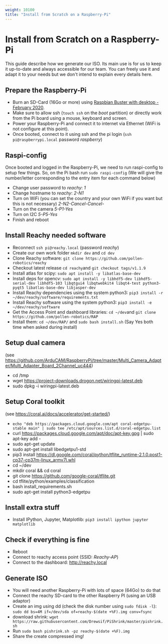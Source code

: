 ```yaml
---
weight: 10100
title: "Install from Scratch on a Raspberry-Pi"
---
```


# Install from Scratch on a Raspberry-Pi

This guide describe how we generate our ISO. Its main use is for us to keep it up-to-date and always accessible for our team. You can freely use it and adapt it to your needs but we don't intend to explain every details here.

## Prepare the Raspberry-Pi

* Burn an SD-Card (16Go or more) using [Raspbian Buster with desktop - February 2020](https://www.raspberrypi.org/downloads/raspbian/).
* Make sure to allow ssh (```touch ssh``` on the _boot_ partition) or directly work from the Pi board using a mouse, keyboard and screen.
* Power your Raspberry-Pi and connect it to internet via Ethernet (WiFi is not configure at this point).
* Once booted, connect to it using ssh and the pi login (```ssh pi@raspberrypi.local``` password _raspberry_)

## Raspi-config

Once booted and logged in the Raspberry-Pi, we need to run raspi-config to setup few things. So, on the Pi bash run ```sudo raspi-config``` (We will give the number/letter corresponding to the entry item for each command below)

* Change user password to _reachy_: _1_
* Change hostname to _reachy_: _2-N1_
* Turn on WiFi (you can set the country and your own WiFi if you want but this is not necessary) _2-N2-Cancel-Cancel-_
* Turn on the camera _5-P1-Yes_
* Turn on I2C _5-P5-Yes_
* Finish and reboot

## Install Reachy needed software

* Reconnect ```ssh pi@reachy.local``` (password _reachy_)
* Create our own work folder ```mkdir dev``` and ```cd dev```
* Clone Reachy software: ```git clone https://github.com/pollen-robotics/reachy```
* Checkout latest release ```cd reachy```and ```git checkout tags/v1.1.9```
* Install atlas for scipy: ```sudo apt install -y libatlas-base-dev```
* Install deps for opencv: ```sudo apt install -y libhdf5-dev libhdf5-serial-dev libhdf5-103 libqtgui4 libqtwebkit4 libqt4-test python3-pyqt5 libatlas-base-dev libjasper-dev```
* Install Reachy dependencies using the system python3: ```pip3 install -r ~/dev/reachy/software/requirements.txt```
* Install Reachy software using the system python3: ```pip3 install -e ~/dev/reachy/software```
* Get the Access Point and dashboard libraries: ```cd ~/dev```and ```git clone https://github.com/pollen-robotics/RAP```
* Install them: ```cd ~/dev/RAP/``` and ```sudo bash install.sh``` (Say Yes both time when asked during install)

## Setup dual camera

(see https://github.com/ArduCAM/RaspberryPi/tree/master/Multi_Camera_Adapter/Multi_Adapter_Board_2Channel_uc444)

* cd /tmp
* wget https://project-downloads.drogon.net/wiringpi-latest.deb
* sudo dpkg -i wiringpi-latest.deb

## Setup Coral toolkit

(see https://coral.ai/docs/accelerator/get-started/)

* ```echo "deb https://packages.cloud.google.com/apt coral-edgetpu-stable main" | sudo tee /etc/apt/sources.list.d/coral-edgetpu.list```
* curl https://packages.cloud.google.com/apt/doc/apt-key.gpg | sudo apt-key add -
* sudo apt-get update
* sudo apt-get install libedgetpu1-std
* pip3 install https://dl.google.com/coral/python/tflite_runtime-2.1.0.post1-cp37-cp37m-linux_armv7l.whl
* cd ~/dev
* mkdir coral && cd coral
* git clone https://github.com/google-coral/tflite.git
* cd tflite/python/examples/classification
* bash install_requirements.sh
* sudo apt-get install python3-edgetpu

## Install extra stuff

* Install IPython, Jupyter, Matplotlib: ```pip3 install ipython jupyter matplotlib```

## Check if everything is fine

* Reboot
* Connect to reachy access point (SSID: _Reachy-AP_)
* Connect to the dashboard: http://reachy.local


## Generate ISO

* You will need another Raspberry-Pi with lots of space (64Go) to do that
* Connect the reachy SD-card to the other Raspberry PI (using an USB adaptor)
* Create an img using dd (check the disk number using ```sudo fdisk -l```): ```sudo dd bs=4M if=/dev/sda of=reachy-$(date +%F).img conv=fsync```
* download shrink: ```wget https://raw.githubusercontent.com/Drewsif/PiShrink/master/pishrink.sh```
* Run ```sudo bash pishrink.sh -pz reachy-$(date +%F).img```
* Share the create compressed img!
